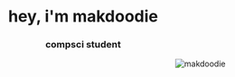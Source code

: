 <h1 align="center">hey, i'm makdoodie</h1>
<h3 align="center">compsci student</h3>


<img align="right" src="https://github-readme-stats.vercel.app/api?username=makdoodie&show_icons=true&locale=en&theme=tokyonight" alt="makdoodie"/>

<!--
**makdoodie/makdoodie** is a ✨ _special_ ✨ repository because its `README.md` (this file) appears on your GitHub profile.

Here are some ideas to get you started:

- 🔭 I’m currently working on ...
- 🌱 I’m currently learning ...
- 👯 I’m looking to collaborate on ...
- 🤔 I’m looking for help with ...
- 💬 Ask me about ...
- 📫 How to reach me: ...
- 😄 Pronouns: ...
- ⚡ Fun fact: ...
-->
